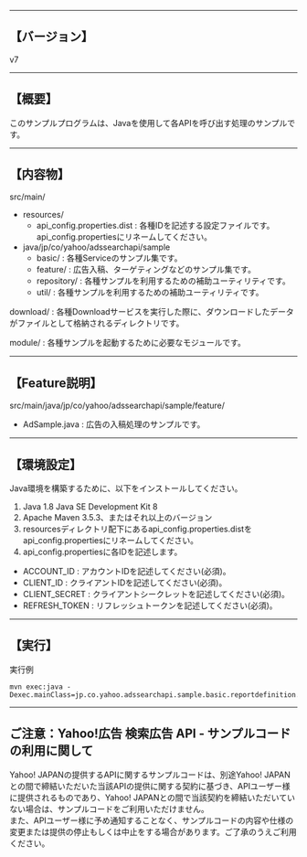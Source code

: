 --------------------------------
【バージョン】
--------------------------------
v7

--------------------------------
【概要】
--------------------------------
このサンプルプログラムは、Javaを使用して各APIを呼び出す処理のサンプルです。

--------------------------------
【内容物】
--------------------------------
src/main/
  - resources/
    - api_config.properties.dist    : 各種IDを記述する設定ファイルです。api_config.propertiesにリネームしてください。
  - java/jp/co/yahoo/adssearchapi/sample
    - basic/                      : 各種Serviceのサンプル集です。
    - feature/                    : 広告入稿、ターゲティングなどのサンプル集です。
    - repository/                 : 各種サンプルを利用するための補助ユーティリティです。
    - util/                       : 各種サンプルを利用するための補助ユーティリティです。

download/                         : 各種Downloadサービスを実行した際に、ダウンロードしたデータがファイルとして格納されるディレクトリです。

module/                           : 各種サンプルを起動するために必要なモジュールです。

--------------------------------
【Feature説明】
--------------------------------
src/main/java/jp/co/yahoo/adssearchapi/sample/feature/
  - AdSample.java                               : 広告の入稿処理のサンプルです。

--------------------------------
【環境設定】
--------------------------------
Java環境を構築するために、以下をインストールしてください。

1. Java 1.8 Java SE Development Kit 8
2. Apache Maven 3.5.3、またはそれ以上のバージョン
3. resourcesディレクトリ配下にあるapi_config.properties.distをapi_config.propertiesにリネームしてください。
4. api_config.propertiesに各IDを記述します。
  - ACCOUNT_ID          : アカウントIDを記述してください(必須)。
  - CLIENT_ID           : クライアントIDを記述してください(必須)。
  - CLIENT_SECRET       : クライアントシークレットを記述してください(必須)。
  - REFRESH_TOKEN       : リフレッシュトークンを記述してください(必須)。

--------------------------------
【実行】
--------------------------------
実行例
```
mvn exec:java -Dexec.mainClass=jp.co.yahoo.adssearchapi.sample.basic.reportdefinition.ReportDefinitionServiceSample
```

--------------------------------
ご注意：Yahoo!広告 検索広告 API - サンプルコードの利用に関して
--------------------------------

Yahoo! JAPANの提供するAPIに関するサンプルコードは、別途Yahoo! JAPANとの間で締結いただいた当該APIの提供に関する契約に基づき、APIユーザー様に提供されるものであり、Yahoo! JAPANとの間で当該契約を締結いただいていない場合は、サンプルコードをご利用いただけません。  
また、APIユーザー様に予め通知することなく、サンプルコードの内容や仕様の変更または提供の停止もしくは中止をする場合があります。ご了承のうえご利用ください。  
